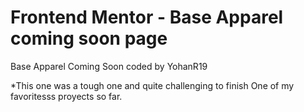 # Frontend Mentor - Base Apparel coming soon page

Base Apparel Coming Soon coded by YohanR19 


*This one was a tough one and quite challenging to finish
One of my favoritesss proyects so far.
